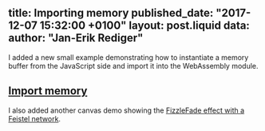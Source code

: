 title: Importing memory
published_date: "2017-12-07 15:32:00 +0100"
layout: post.liquid
data:
  author: "Jan-Erik Rediger"
---
I added a new small example demonstrating how to instantiate a memory buffer from the JavaScript side
and import it into the WebAssembly module.


## [Import memory](/demos/import-memory/index.html)

I also added another canvas demo showing the [FizzleFade effect with a Feistel network](/demos/feistel/index.html).
